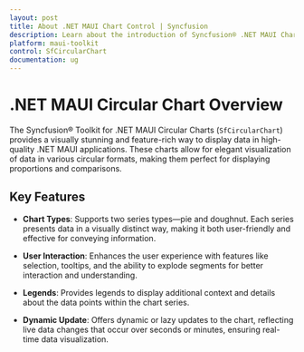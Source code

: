 ```yaml
---
layout: post
title: About .NET MAUI Chart Control | Syncfusion
description: Learn about the introduction of Syncfusion® .NET MAUI Chart (SfCircularChart) control with key features and more.
platform: maui-toolkit
control: SfCircularChart
documentation: ug
---
```


# .NET MAUI Circular Chart Overview

The Syncfusion® Toolkit for .NET MAUI Circular Charts (`SfCircularChart`) provides a visually stunning and feature-rich way to display data in high-quality .NET MAUI applications. These charts allow for elegant visualization of data in various circular formats, making them perfect for displaying proportions and comparisons.

## Key Features

* **Chart Types**: Supports two series types—pie and doughnut. Each series presents data in a visually distinct way, making it both user-friendly and effective for conveying information.

* **User Interaction**: Enhances the user experience with features like selection, tooltips, and the ability to explode segments for better interaction and understanding.

* **Legends**: Provides legends to display additional context and details about the data points within the chart series.

* **Dynamic Update**: Offers dynamic or lazy updates to the chart, reflecting live data changes that occur over seconds or minutes, ensuring real-time data visualization.